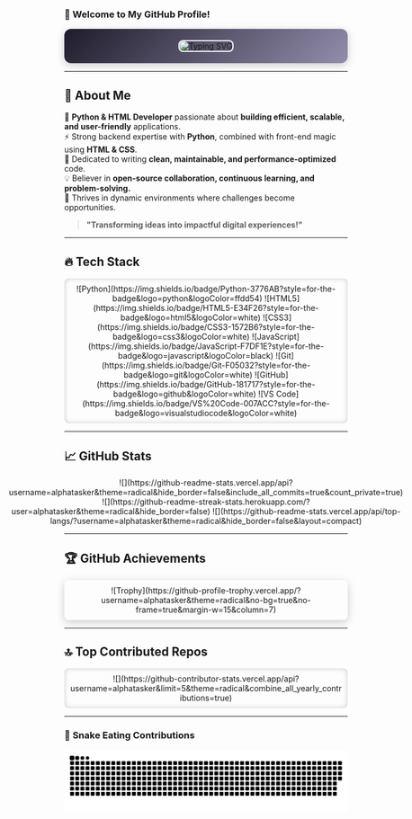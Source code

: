 ### **🌟 Welcome to My GitHub Profile!**  
<div align="center" style="background: linear-gradient(135deg, #1f1c2c, #928dab); padding: 20px; border-radius: 12px; box-shadow: 0 4px 15px rgba(0,0,0,0.2);">
  <img src="https://readme-typing-svg.herokuapp.com?font=Fira+Code&pause=1000&color=F7F7F7&width=500&lines=Python+%7C+HTML+%7C+Backend+%7C+Automation;Innovator+%7C+Tech+Enthusiast+%7C+Open-Source+Contributor;Building+Scalable+%26+User-Centric+Solutions" 
       alt="Typing SVG" 
       style="max-width:100%; height:auto; border: 2px solid #fff; border-radius: 8px;">
</div>

---

## 🚀 **About Me**  
🎯 **Python & HTML Developer** passionate about **building efficient, scalable, and user-friendly** applications.  
⚡ Strong backend expertise with **Python**, combined with front-end magic using **HTML & CSS**.  
📌 Dedicated to writing **clean, maintainable, and performance-optimized** code.  
💡 Believer in **open-source collaboration, continuous learning, and problem-solving.**  
🚀 Thrives in dynamic environments where challenges become opportunities.  

> **"Transforming ideas into impactful digital experiences!"**

---

## 🔥 **Tech Stack**  
<div align="center" style="padding: 10px; border-radius: 8px; background: rgba(255,255,255,0.05); box-shadow: inset 0 0 10px rgba(0,0,0,0.2);">
  ![Python](https://img.shields.io/badge/Python-3776AB?style=for-the-badge&logo=python&logoColor=ffdd54)  
  ![HTML5](https://img.shields.io/badge/HTML5-E34F26?style=for-the-badge&logo=html5&logoColor=white)  
  ![CSS3](https://img.shields.io/badge/CSS3-1572B6?style=for-the-badge&logo=css3&logoColor=white)  
  ![JavaScript](https://img.shields.io/badge/JavaScript-F7DF1E?style=for-the-badge&logo=javascript&logoColor=black)  
  ![Git](https://img.shields.io/badge/Git-F05032?style=for-the-badge&logo=git&logoColor=white)  
  ![GitHub](https://img.shields.io/badge/GitHub-181717?style=for-the-badge&logo=github&logoColor=white)  
  ![VS Code](https://img.shields.io/badge/VS%20Code-007ACC?style=for-the-badge&logo=visualstudiocode&logoColor=white)  
</div>

---

## 📈 **GitHub Stats**
<div align="center" style="display: flex; flex-wrap: wrap; gap: 20px; justify-content: center;">
  ![](https://github-readme-stats.vercel.app/api?username=alphatasker&theme=radical&hide_border=false&include_all_commits=true&count_private=true)  
  ![](https://github-readme-streak-stats.herokuapp.com/?user=alphatasker&theme=radical&hide_border=false)  
  ![](https://github-readme-stats.vercel.app/api/top-langs/?username=alphatasker&theme=radical&hide_border=false&layout=compact)  
</div>

---

## 🏆 **GitHub Achievements**  
<div align="center" style="padding: 10px; border-radius: 8px; background: rgba(255,255,255,0.05); box-shadow: 0 4px 15px rgba(0,0,0,0.2);">
  ![Trophy](https://github-profile-trophy.vercel.app/?username=alphatasker&theme=radical&no-bg=true&no-frame=true&margin-w=15&column=7)
</div>

---

## 🔝 **Top Contributed Repos**
<div align="center" style="padding: 10px; border-radius: 8px; background: rgba(255,255,255,0.05); box-shadow: inset 0 0 10px rgba(0,0,0,0.2);">
  ![](https://github-contributor-stats.vercel.app/api?username=alphatasker&limit=5&theme=radical&combine_all_yearly_contributions=true)
</div>

---

### 🐍 **Snake Eating Contributions**
<img src="https://github.com/alphatasker/alphatasker/blob/output/github-snake-dark.svg" 
     alt="Snake animation" 
     style="max-width:100%; height:auto;">
